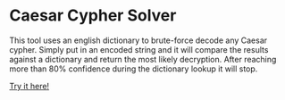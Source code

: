 # Caesar Cypher Solver #


This tool uses an english dictionary to brute-force decode any Caesar 
cypher. Simply put in an encoded string and it will compare the results 
against a dictionary and return the most likely decryption. After 
reaching more than 80% confidence during the dictionary lookup it will 
stop.

[Try it 
here!](https://rawgit.com/EyeOfMidas/caesar-cypher-solver/master/index.html)
